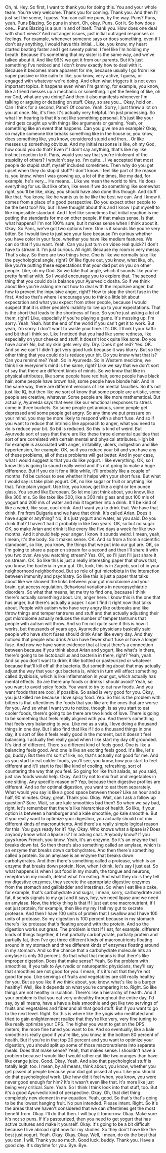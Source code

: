  Oh, hi. Hey. So first, I want to thank you for doing this. You and your whole team. You're very welcome. Thank you for coming. Thank you. And then I'll just set the scene, I guess. You can call me puns, by the way. Puns? Puns, yeah. Puns Blazing. So puns in short. Oh, okay. Puns. Got it. So how does one... Puns Blazing is a pun in and of itself. Thank you. How does one deal with short views? And not anger issues, just initial outraged responses or feelings. For example, whenever someone says or does something, even if I don't say anything, I would have this initial... Like, you know, my heart started beating faster and I get sweaty palms. I feel like I'm holding my breath. Because it's something that my sister is the same way, and we've talked about it. And like 99% we got it from our parents. But it's just something I've noticed and I don't know exactly how to deal with it. Because it becomes more apparent for me, because usually I go from like super passive or like calm to like, you know, very active, I guess, or engaged with whatever we're doing. And often what triggers it is not even important topics. It happens even when I'm gaming, for example, you know, like a friend messes up a mechanic or something. I get the feeling of like, oh my God, what are you doing? And then it also manifests whenever I'm talking or arguing or debating on stuff. Okay, so are you... Okay, hold on. Can I think for a second, Pans? Of course. Yeah. Sorry, I just threw a lot on you at once. No, it's fine. It's actually very helpful. I'm just processing. So what I'm hearing is that it's not like something personal. It's just like your mind gets caught up with things like arguments or gaming. Yeah, or something like an event that happens. Can you give me an example? Okay, so maybe someone like breaks something like in the house or, you know, does something like, you know, considered stupid and then... Or like messes up something obvious. And my initial response is like, oh my God, how could you do that? Even if I don't say anything, that's like my like instinct reaction to it. Pans, would you say that you're intolerant of the stupidity of others? I wouldn't say so. I'm quite... I've accepted that most people do stupid stuff, myself included sometimes. Then why do you get upset when they do stupid stuff? I don't know. I feel like part of the reason is, you know, when I was growing up, a lot of the times, like my dad, for example, he's very... He means... Like we mean the world to him. He does everything for us. But like often, like even if we do something like somewhat right, you'll be like, okay, you should have also done this though. And stuff like that. You know, like he wants us to be like the best we can. And I know it comes from a place of a good perspective. Do you expect other people to be the best too? No, but I have thought about this and I know I put myself to like impossible standard. And I feel like sometimes that initial reaction is me putting the standards for me on other people, if that makes sense. Is that what happens? I'm not 100% sure, but it makes sense when I think about it. Okay. So Pans, we've got two options here. One is it sounds like you're very bitter. So I would love to just see your face because I'm curious whether you have color in your face, whether you have like medium features. We can do that if you want. Yeah. Can you just turn on video real quick? I don't have to stream it. I'm just curious. All right. Because my room is very messy. That's okay. So there are two things here. One is like we normally take like the psychological angle, right? Of like figure out, you know, what like, oh, like you're putting these expectations that your dad put on you on other people. Like, oh my God. So we take that angle, which it sounds like you're pretty familiar with. So I would encourage you to explore that. The second thing that you could do is balance your Ayurvedic dosha. So if we think about like you're asking me not how to deal with the impulsive anger, but how to prevent the impulsive anger, right? How to stop the short fuse in the first. And so that's where I encourage you to think a little bit about expectation and what you expect from other people, because I would suspect that it is other people's inability to live up to your expectations. That is the short that leads to the shortness of fuse. So you're just asking a lot of them, right? Like, especially if you're playing a game. It's messing up. I'm sorry. Yeah. Yeah. Not the end of the world if you can't get it to work. But yeah, I'm sorry. I don't want to waste your time. It's OK. I think I your kaffir and bit that I think so. Like I noticed that you had like some redness, like especially on your cheeks and stuff. It doesn't look quite like acne. Do you have acne? No, but my skin gets very dry. Dry. Does it get red? Yes. OK. And so we can't I didn't get very good luck because it was blurry. But so the other thing that you could do is reduce your bit. Do you know what that is? Can you remind me? Yeah. So in Ayurveda. So in Western medicine, we think like everyone's mind is the same, right? Like we say that we don't sort of say that there are different kinds of minds. So we know that like in physical attributes, like some people have red hair, some people have black hair, some people have brown hair, some people have blonde hair. And in the same way, there are different versions of like mental faculties. So it's not just like IQ, but then like we sort of know that some people are artistic, some people are creative, whatever. Some people are like more mathematical. But actually, Ayurveda says that even like our emotional responses to stress come in three buckets. So some people get anxious, some people get depressed and some people get angry. So any time we put pressure on your mind, you may be more likely to respond with a short fuse. And so if you want to reduce that intrinsic like approach to anger, what you need to do is reduce your bit. So bit is reduced. So this is kind of weird. But Ayurveda sort of says that there are like these three elemental qualities that sort of are correlated with certain mental and physical attributes. High bit for example is associated with anger, irritability, ulcers, indigestion and like hypertension, for example. OK, so if you reduce your bit and you have any of these problems, all of those problems will get better. And in your case, what I would suggest is that you do like yogurt. I like everything. OK, so I know this is going to sound really weird and it's not going to make a huge difference. But if you do it for a little while, it'll probably like a couple of months. I'd be curious to see whether it helps with your short fuse. But what I would say is take plain yogurt. OK, no like sugar or fruit or anything like that. Take plain yogurt. Use like, you know, get like a eight or ten ounce glass. You sound like European. So let me just think about, you know, like like 300 mls. So like take like 300, like a 300 mls glass and put 100 mls of yogurt and 200 mls of water and mix it together into a drink. It'll be kind of like a weird, like sour, cool drink. And I want you to drink that. We have that drink. I'm from Bulgaria and we have that drink. It's called Arian. Does it have sugar or anything? No, it's just yogurt and water, as you said. Do you drink that? I haven't had it probably in like two years. OK, so but no sugar. OK, so make Arian and drink it like every like five days a week for like two months. And it should help your anger. I know it sounds weird. I mean, yeah, I mean, it's the body. So it makes sense. OK. And so from a from a scientific standpoint, so like, you know, the things that we put into our gut are. OK, so I'm going to share a paper on stream for a second and then I'll share it with you two over. Are you watching stream? Yes. OK, so I'll just I'll just share it on stream. OK. So like this is just a really interesting paper that shows that, you know, the bacteria in your gut. Oh, look, this is in Zagreb, sort of in your neighborhood neighborhood. But so role of gut microbiota in the interaction between immunity and psychiatry. So like this is just a paper that talks about like we showed the links between your gut microbiome and your brain, gut access regulation. Behavioral variations in neuropsychiatric disorders. So what that means, let me try to find one, because I think there's actually something about. Um, anger here. I know this is the one that has anger, but there's actually a paper. I can't find it right now that talks about. People with autism who have very angry like outbreaks and like throw things and temper tantrums and stuff and that actually adjusting their gut microbiome actually reduces the number of temper tantrums that people with autism will throw. And so I'm not quite sure if this is how it works, but thousands of years ago, Ayurvedic physicians basically said people who have short fuses should drink Arian like every day. And they noticed that people who drink Arian have fewer short fuse or have a longer fuse. And now we have some evidence that at least there's a connection between because if you think about Arian and yogurt, like what's in there, there's going to be lactobacillus and bacteria in there, right? Yeah, yeah. And so you don't want to drink it like bottled or pasteurized or whatever because that'll kill off all the bacteria. But something about that may actually adjust the way that your gut bacteria is, which in turn will affect something called dysbiosis, which is like inflammation in your gut, which actually has mental effects. So are there any foods or drinks I should avoid? Yeah, so you want to avoid spicy foods. You want to try to eat raw foods. And you want foods that are cool, if possible. So salad is very good for you. Okay, you just killed me because I love spicy food. Yep. So this is the problem with bitters is that oftentimes the foods that you like are the ones that are worse for you. And so what I want you to notice, though, is as you start to eat cooler foods, there's going to be there are two kinds of love. There is going to be something that feels really aligned with you. And there's something that feels very balancing to you. Like me as a vata, I love doing a thousand things in one day. But I also find that like if I do a thousand things in one day, it's sort of like it feels really good in the moment, but it doesn't feel balancing. I actually feel really good when I like start my day off grounded. It's kind of different. There's a different kind of feels good. One is like a balancing feels good. And one is like an exciting feels good. It's like, let's go, buddy. But then it's sort of like, no, that's actually not good for me. And as you start to eat colder foods, you'll see, you know, how you start to feel different and it'll start to feel like kind of cooling, refreshing, sort of countering the way that you feel. So going for like fruit salads, as you said, just raw foods would help. Okay. And try not to mix fruit and vegetables in one sitting. Any specific reason or? Yep, because their digestive profiles are different. And so for optimal digestion, you want to eat them separately. What would you say is like a good space between those? Like an hour and a half, 90 minutes. Okay, great. Thank you. Okay. Wait, can I ask a follow up question? Sure. Wait, so are kale smoothies bad then? So when we say bad, right, let's remember that there's like hierarchies of health. So like, if your option is between a hamburger and a kale smoothie, go kale smoothie. But if you really want to optimize your digestion, you actually should not mix different kinds of macronutrients. And there's a really simple logical reason for this. You guys ready for it? Yay. Okay. Who knows what a lipase is? Does anybody know what a lipase is? I'm asking chat. Anybody know? If you guys know French, you know. Yeah, it's an enzyme. So it's an enzyme that breaks down fat. So then there's also something called an amylase, which is an enzyme that breaks down carbohydrates. And then there's something called a protein. So an amylase is an enzyme that breaks down carbohydrates. And then there's something called a protease, which is an enzyme that breaks down protein. Now, when I drink, let's say I just eat. So what happens is when I put food in my mouth, the tongue and neurons, receptors in my mouth, detect what I'm eating. And what they do is they tell my digestive enzymes, they secrete the appropriate digestive enzymes from the stomach and gallbladder and intestines. So when I eat like a cake, for example, that's carbohydrate and sugar, I mean, sorry, carbohydrate and fat, it sends signals to my gut and it says, hey, we need lipase and we need an amylase. Now, the tricky thing is that if I just eat one macronutrient, if I eat just protein, for example, then like my my I tell my gut to secrete protease. And then I have 100 units of protein that I swallow and I have 100 units of protease. So my digestion is 100 percent because in my stomach there's like protease that's floating around with the protein. And so the digestion works out great. The problem is that if I eat, for example, different kinds of things together, if I eat partially carbohydrate, partially protein and partially fat, then I've got three different kinds of macronutrients floating around in my stomach and three different kinds of enzymes floating around in my stomach. And so the chance that a carbohydrate molecule hits an amylase is only 30 percent. So that what that means is that there's like improper digestion. Does that make sense? Yeah. So the problem with smoothies, if you talk to Ayurvedic or naturopathic physicians, they'll say that smoothies are not good for you. I mean, it's it's not that they're not good for you. Like servings of fruits and vegetables are still really healthy for you. But as you like if we think about, you know, what's like is a burger healthy? Well, like it depends on what you're comparing it to. Right. So like things are not healthy in isolation. There's like a hierarchy of health. And if your problem is that you eat very unhealthy throughout the entire day, I'd say, by all means, have a have a kale smoothie and get like two servings of fruits and vegetables and fiber and all that good stuff. But if you want to go to the next level. Right. So this is where like the yogis who meditated and tried to gain enlightenment realize that they're like very, very fine tuning to like really optimize your DPS. The higher you want to get on the DPS meters, the more fine tuned you want to be. And so eventually, like a kale smoothie is really good if you're like, you know, in the bottom 80 percent of health. But if you're in that top 20 percent and you want to optimize your digestion, you should split up some of those macronutrients into separate meals. Does that make sense? Yeah, that makes sense. I shouldn't have a problem because I would like I would rather eat like two oranges than have like orange juice. Good. Okay. Yeah. And also that psychological stuff is totally legit, too. I mean, by all means, think about, you know, whether you get pissed at people because your dad got pissed at you. Like you should do that psychological work. Like how did it feel when, you know, you were never good enough for him? It's it wasn't even like that. It's more like just being very critical. Sure. Yeah. So I think I think look into that stuff, too. But it's a good Ayurvedic kind of perspective. Okay. Oh, that diet thing completely new element in my equation. Yeah, good. So that's that's going to be the lowest hanging fruit. No pun intended. Please intent. Right. So it's the areas that we haven't considered that we can oftentimes get the most benefit from. Okay. I'll do that then. I will buy it tomorrow. Okay. Make sure it's not so puns. If it's pasteurized, then you need to get yogurt that has active cultures and make it yourself. Okay. It's going to be a bit difficult because I live abroad right now for my studies. So they don't have like the best just yogurt. Yeah. Okay. Okay. Okay. Well, I mean, do do the best that you can. I will. Thank you so much. Good luck, buddy. Thank you. Have a good day. It's daytime for you. Bye. Bye.